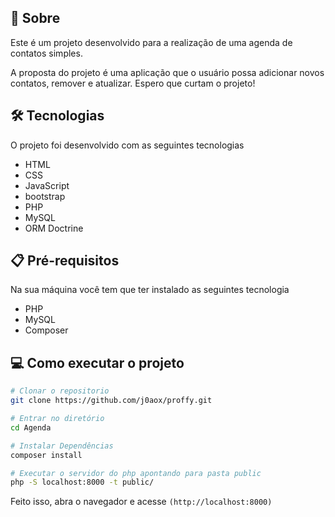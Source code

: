 ## 📖 Sobre 

Este é um projeto desenvolvido para a realização de uma agenda de contatos simples.

A proposta do projeto é uma aplicação que o usuário possa adicionar novos contatos, remover e atualizar. Espero que curtam o projeto!


## 🛠 Tecnologias
O projeto foi desenvolvido com as seguintes tecnologias
- HTML
- CSS
- JavaScript
- bootstrap
- PHP
- MySQL
- ORM Doctrine


## 📋 Pré-requisitos
Na sua máquina você tem que ter instalado as seguintes tecnologia
- PHP
- MySQL
- Composer

## 💻 Como executar o projeto
```bash
# Clonar o repositorio
git clone https://github.com/j0aox/proffy.git

# Entrar no diretório 
cd Agenda

# Instalar Dependências
composer install

# Executar o servidor do php apontando para pasta public
php -S localhost:8000 -t public/
```
Feito isso, abra o navegador e acesse `(http://localhost:8000)`